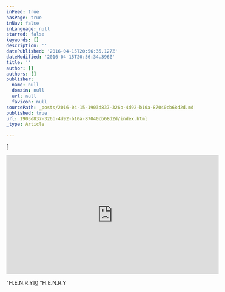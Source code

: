 ```yaml
---
inFeed: true
hasPage: true
inNav: false
inLanguage: null
starred: false
keywords: []
description: ''
datePublished: '2016-04-15T20:56:35.127Z'
dateModified: '2016-04-15T20:56:34.396Z'
title: ''
author: []
authors: []
publisher:
  name: null
  domain: null
  url: null
  favicon: null
sourcePath: _posts/2016-04-15-1903d837-326b-4d92-b10a-87040cb68d2d.md
published: true
url: 1903d837-326b-4d92-b10a-87040cb68d2d/index.html
_type: Article

---
```

[

<iframe width="560" height="315" src="https://www.youtube.com/embed/ehj8m5fCMLM" frameborder="0" allowfullscreen="allowfullscreen" style=""></iframe>

"H.E.N.R.Y][0]
"H.E.N.R.Y

[0]: href